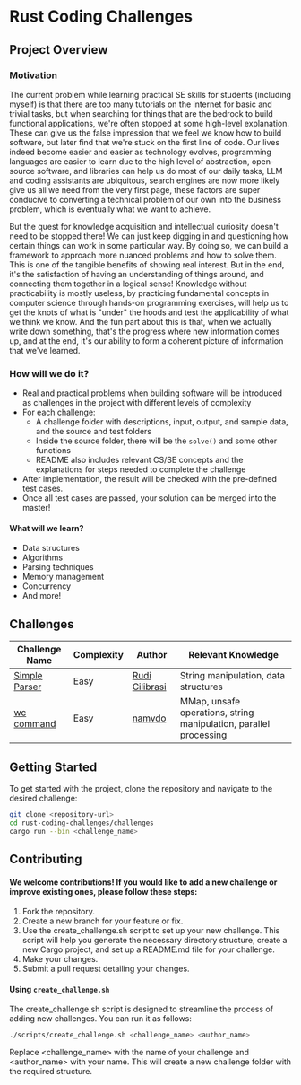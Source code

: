 # Rust Coding Challenges

## Project Overview
### Motivation
The current problem while learning practical SE skills for students (including myself) is that there are too many tutorials on the internet for basic and trivial tasks, but when searching for things that are the bedrock to build functional applications, we're often stopped at some high-level explanation. These can give us the false impression that we feel we know how to build software, but later find that we're stuck on the first line of code. Our lives indeed become easier and easier as technology evolves, programming languages are easier to learn due to the high level of abstraction, open-source software, and libraries can help us do most of our daily tasks, LLM and coding assistants are ubiquitous, search engines are now more likely give us all we need from the very first page, these factors are super conducive to converting a technical problem of our own into the business problem, which is eventually what we want to achieve. 

But the quest for knowledge acquisition and intellectual curiosity doesn't need to be stopped there! We can just keep digging in and questioning how certain things can work in some particular way. By doing so, we can build a framework to approach more nuanced problems and how to solve them. This is one of the tangible benefits of showing real interest. But in the end, it's the satisfaction of having an understanding of things around, and connecting them together in a logical sense! Knowledge without practicability is mostly useless, by practicing fundamental concepts in computer science through hands-on programming exercises, will help us to get the knots of what is "under" the hoods and test the applicability of what we think we know. And the fun part about this is that, when we actually write down something, that's the progress where new information comes up, and at the end, it's our ability to form a coherent picture of information that we've learned.

### How will we do it?
* Real and practical problems when building software will be introduced as challenges in the project with different levels of complexity
* For each challenge:
  * A challenge folder with descriptions, input, output, and sample data, and the source and test folders
  * Inside the source folder, there will be the `solve()` and some other functions
  * README also includes relevant CS/SE concepts and the explanations for steps needed to complete the challenge
* After implementation, the result will be checked with the pre-defined test cases.
* Once all test cases are passed, your solution can be merged into the master!

#### What will we learn?
- Data structures
- Algorithms
- Parsing techniques
- Memory management
- Concurrency
- And more!

## Challenges
| Challenge Name  | Complexity | Author       | Relevant Knowledge                     |
|------------------|------------|--------------|----------------------------------------|
| [Simple Parser](https://github.com/namvdo/rust-coding-challenges/tree/master/challenges/simple-parser)     | Easy       | [Rudi Cilibrasi](https://github.com/rudi-cilibrasi)    | String manipulation, data structures    |
| [wc command](https://github.com/namvdo/rust-coding-challenges/tree/master/challenges/wc-command) | Easy |  [namvdo](https://github.com/namvdo) | MMap, unsafe operations, string manipulation, parallel processing | 

## Getting Started

To get started with the project, clone the repository and navigate to the desired challenge:

```bash
git clone <repository-url>
cd rust-coding-challenges/challenges
cargo run --bin <challenge_name>
```
## Contributing
#### We welcome contributions! If you would like to add a new challenge or improve existing ones, please follow these steps:

1.	Fork the repository.
2.	Create a new branch for your feature or fix.
3.	Use the create_challenge.sh script to set up your new challenge. This script will help you generate the necessary directory structure, create a new Cargo project, and set up a README.md file for your challenge.
4.	Make your changes.
5.	Submit a pull request detailing your changes.

#### Using `create_challenge.sh`

The create_challenge.sh script is designed to streamline the process of adding new challenges. You can run it as follows:
```bash
./scripts/create_challenge.sh <challenge_name> <author_name>
```
Replace <challenge_name> with the name of your challenge and <author_name> with your name. This will create a new challenge folder with the required structure.
